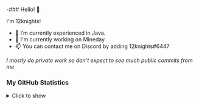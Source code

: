 -### Hello! 👋

I'm 12knights!

- 📜 I’m currently experienced in Java.
- 🔨 I'm currently working on Mineday
- 📫 You can contact me on Discord by adding 12knights#6447

*I mostly do private work so don't expect to see much public commits from me*

### My GitHub Statistics
<details>
   <summary>Click to show</summary>
   <img align="Left" alt="12knights's Github Stats" src="https://github-readme-stats.vercel.app/api?username=12-knights&include_all_commits=true&count_private=true&show_icons=true&hide_border=true&theme=dark" />
   <img style="float: right;" alt="Most Used Languages" src="https://github-readme-stats.vercel.app/api/top-langs/?username=12-knights&langs_count=10&layout=compact&hide_border=true&theme=dark"/>
</details>
